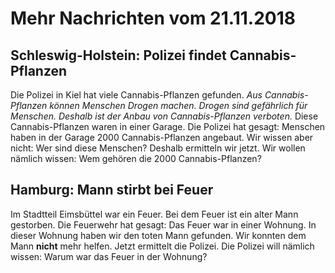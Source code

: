 # Mehr Nachrichten vom 21.11.2018


## Schleswig-Holstein: Polizei findet Cannabis-Pflanzen
Die Polizei in Kiel hat viele Cannabis-Pflanzen gefunden. 
*Aus Cannabis-Pflanzen können Menschen Drogen machen.* 
*Drogen sind gefährlich für Menschen.* 
*Deshalb ist der Anbau von Cannabis-Pflanzen verboten.* Diese Cannabis-Pflanzen waren in einer Garage. Die Polizei hat gesagt: Menschen haben in der Garage 2000 Cannabis-Pflanzen angebaut. Wir wissen aber nicht: Wer sind diese Menschen? Deshalb ermitteln wir jetzt. Wir wollen nämlich wissen: Wem gehören die 2000 Cannabis-Pflanzen? 

## Hamburg: Mann stirbt bei Feuer
Im Stadtteil Eimsbüttel war ein Feuer. Bei dem Feuer ist ein alter Mann gestorben. Die Feuerwehr hat gesagt: Das Feuer war in einer Wohnung. In dieser Wohnung haben wir den toten Mann gefunden. Wir konnten dem Mann **nicht** mehr helfen. Jetzt ermittelt die Polizei. Die Polizei will nämlich wissen: Warum war das Feuer in der Wohnung? 
